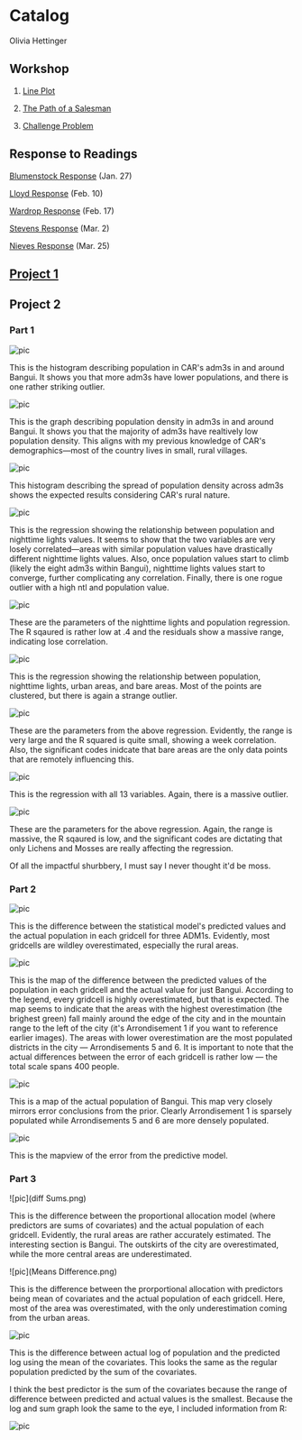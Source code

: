 # Catalog

Olivia Hettinger

## Workshop

1. [Line Plot](https://github.com/ohhettinger/wickedproblems/blob/master/plot2.png)

2. [The Path of a Salesman](https://github.com/ohhettinger/wickedproblems/blob/master/plot3.png)

3. [Challenge Problem](https://github.com/ohhettinger/wickedproblems/blob/master/challenge_question_1.png)

## Response to Readings

[Blumenstock Response](blumenstock.md) (Jan. 27)

[Lloyd Response](Lloyd.md) (Feb. 10)

[Wardrop Response](Wardop.md) (Feb. 17)

[Stevens Response](stevens.md) (Mar. 2)

[Nieves Response](Nieves.md) (Mar. 25)

## [Project 1](PROJECT1.md)


## Project 2

### Part 1

![pic](caf_adm3_histogram.png)

This is the histogram describing population in CAR's adm3s in and around Bangui. It shows you that more adm3s have lower populations, and there is one rather striking outlier. 

![pic](caf_adm3_density.png)

This is the graph describing population density in adm3s in and around Bangui. It shows you that the majority of adm3s have realtively low population density. This aligns with my previous knowledge of CAR's demographics—most of the country lives in small, rural villages. 

![pic](caf_density_histogram.png)

This histogram describing the spread of population density across adm3s shows the expected results considering CAR's rural nature. 

![pic](caf_pop19_ntl_regression.png)

This is the regression showing the relationship between population and nighttime lights values. It seems to show that the two variables are very losely correlated—areas with similar population values have drastically different nighttime lights values. Also, once population values start to climb (likely the eight adm3s within Bangui), nighttime lights values start to converge, further complicating any correlation. Finally, there is one rogue outlier with a high ntl and population value. 

![pic](NTL_Residuals.png)

These are the parameters of the nighttime lights and population regression. The R sqaured is rather low at .4 and the residuals show a massive range, indicating lose correlation. 

![pic](caf_regression_4_variables.png)

This is the regression showing the relationship between population, nighttime lights, urban areas, and bare areas. Most of the points are clustered, but there is again a strange outlier.

![pic](Six_variables_residual.png)

These are the parameters from the above regression. Evidently, the range is very large and the R squared is quite small, showing a week correlation. Also, the significant codes inidcate that bare areas are the only data points that are remotely influencing this.

![pic](caf_all_variables_regression.png)

This is the regression with all 13 variables. Again, there is a massive outlier.

![pic](all_variables_residual.png)

These are the parameters for the above regression. Again, the range is massive, the R sqaured is low, and the significant codes are dictating that only Lichens and Mosses are really affecting the regression. 

Of all the impactful shurbbery, I must say I never thought it'd be moss. 

### Part 2

![pic](3_district_difference.png)

This is the difference between the statistical model's predicted values and the actual population in each gridcell for three ADM1s. Evidently, most gridcells are wildley overestimated, especially the rural areas. 

![pic](Bangui_diff.png)

This is the map of the difference between the predicted values of the population in each gridcell and the actual value for just Bangui. According to the legend, every gridcell is highly overestimated, but that is expected. The map seems to indicate that the areas with the highest overestimation (the brighest green) fall mainly around the edge of the city and in the mountain range to the left of the city (it's Arrondisement 1 if you want to reference earlier images). The areas with lower overestimation are the most populated districts in the city — Arrondisements 5 and 6. It is important to note that the actual differences between the error of each gridcell is rather low — the total scale spans 400 people. 

![pic](Bangui_pop.png)

This is a map of the actual population of Bangui. This map very closely mirrors error conclusions from the prior. Clearly Arrondisement 1 is sparsely populated while Arrondisements 5 and 6 are more densely populated. 


![pic](Bangui_mapview.png)

This is the mapview of the error from the predictive model. 

### Part 3

![pic](diff Sums.png)

This is the difference between the proportional allocation model (where predictors are sums of covariates) and the actual population of each gridcell. Evidently, the rural areas are rather accurately estimated. The interesting section is Bangui. The outskirts of the city are overestimated, while the more central areas are underestimated. 

![pic](Means Difference.png)

This is the difference between the prorportional allocation with predictors being mean of covariates and the actual population of each gridcell. Here, most of the area was overestimated, with the only underestimation coming from the urban areas.

![pic](Log_pop_diff.png)

This is the difference between actual log of population and the predicted log using the mean of the covariates. This looks the same as the regular population predicted by the sum of the covariates. 

I think the best predictor is the sum of the covariates because the range of difference between predicted and actual values is the smallest. Because the log and sum graph look the same to the eye, I included information from R: 

![pic](Sum_justification)




